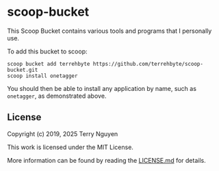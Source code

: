 # scoop-bucket

This Scoop Bucket contains various tools and programs that I personally use.

To add this bucket to scoop:

```posh
scoop bucket add terrehbyte https://github.com/terrehbyte/scoop-bucket.git
scoop install onetagger
```

You should then be able to install any application by name, such as `onetagger`,
as demonstrated above.

## License

Copyright (c) 2019, 2025 Terry Nguyen

This work is licensed under the MIT License.

More information can be found by reading the [LICENSE.md](LICENSE.md) for details.
